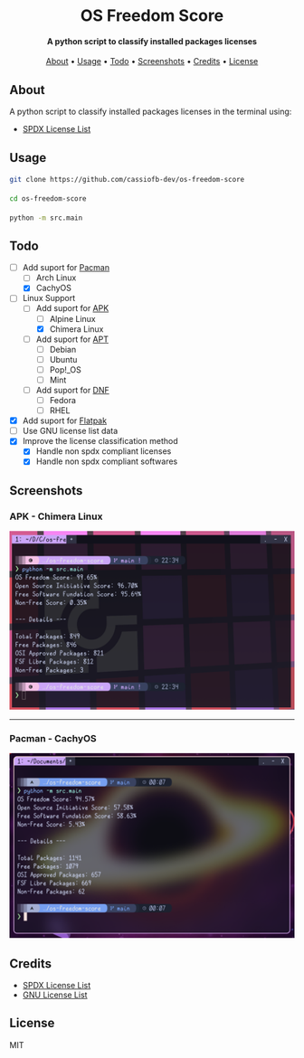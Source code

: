 <h1 align="center">
  OS Freedom Score
</h1>

<h4 align="center">A python script to classify installed packages licenses</h4>

<p align="center">
  <a href="#about">About</a> •
  <a href="#usage">Usage</a> •
  <a href="#todo">Todo</a> •
  <a href="#screenshots">Screenshots</a> •
  <a href="#credits">Credits</a> •
  <a href="#license">License</a>
</p>

## About

A python script to classify installed packages licenses in the terminal using:

- [SPDX License List](https://spdx.org/licenses/)

## Usage

```sh
git clone https://github.com/cassiofb-dev/os-freedom-score

cd os-freedom-score

python -m src.main
```

## Todo

- [ ] Add suport for [Pacman](https://wiki.archlinux.org/title/Pacman)
  - [ ] Arch Linux
  - [x] CachyOS
- [ ] Linux Support
  - [ ] Add suport for [APK](https://wiki.alpinelinux.org/wiki/Alpine_Package_Keeper)
    - [ ] Alpine Linux
    - [x] Chimera Linux
  - [ ] Add suport for [APT](https://wiki.debian.org/PackageManagement)
    - [ ] Debian
    - [ ] Ubuntu
    - [ ] Pop!_OS
    - [ ] Mint
  - [ ] Add suport for [DNF](https://docs.fedoraproject.org/en-US/fedora/latest/system-administrators-guide/package-management/DNF/)
    - [ ] Fedora
    - [ ] RHEL
- [x] Add suport for [Flatpak](https://flathub.org/)
- [ ] Use GNU license list data
- [x] Improve the license classification method
  - [x] Handle non spdx compliant licenses
  - [x] Handle non spdx compliant softwares

## Screenshots

### APK - Chimera Linux

![APK - Chimera Linux](./data/chimera.png)

---

### Pacman - CachyOS

![Pacman - CachyOS](./data/cachyos.png)

## Credits

- [SPDX License List](https://spdx.org/licenses/)
- [GNU License List](https://www.gnu.org/licenses/license-list.html)

## License

MIT
